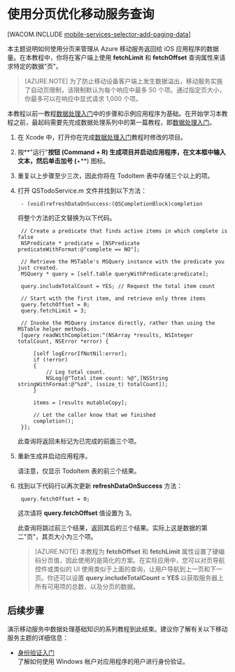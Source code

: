 <properties linkid="develop-mobile-tutorials-add-paging-to-data-ios" urlDisplayName="为数据添加分页" pageTitle="为数据添加分页 (iOS) | 移动开发人员中心" metaKeywords="" description="了解如何使用分页来管理从移动服务返回给 iOS 应用程序的数据量。" metaCanonical="" services="" documentationCenter="Mobile" title="Refine Mobile Services queries with paging" authors="" solutions="" manager="" editor="" />
<tags ms.service=""
    ms.date="11/05/2014"
    wacn.date="04/11/2015"
    />



# 使用分页优化移动服务查询

[WACOM.INCLUDE [mobile-services-selector-add-paging-data](../includes/mobile-services-selector-add-paging-data.md)]

本主题说明如何使用分页来管理从 Azure 移动服务返回给 iOS 应用程序的数据量。在本教程中，你将在客户端上使用 **fetchLimit** 和 **fetchOffset** 查询属性来请求特定的数据"页"。

> [AZURE.NOTE] 为了防止移动设备客户端上发生数据溢出，移动服务实施了自动页限制，该限制默认为每个响应中最多 50 个项。通过指定页大小，你最多可以在响应中显式请求 1,000 个项。

本教程以前一教程[数据处理入门]中的步骤和示例应用程序为基础。在开始学习本教程之前，最起码需要先完成数据处理系列中的第一篇教程，即[数据处理入门]。

1. 在 Xcode 中，打开你在完成[数据处理入门]教程时修改的项目。

2. 按**"运行"**按钮 (Command + R) 生成项目并启动应用程序，在文本框中输入文本，然后单击加号 (**+**) 图标。

3. 重复以上步骤至少三次，因此你将在 TodoItem 表中存储三个以上的项。

4. 打开 QSTodoService.m 文件并找到以下方法：

        - (void)refreshDataOnSuccess:(QSCompletionBlock)completion

   	将整个方法的正文替换为以下代码。

        // Create a predicate that finds active items in which complete is false
        NSPredicate * predicate = [NSPredicate predicateWithFormat:@"complete == NO"];

        // Retrieve the MSTable's MSQuery instance with the predicate you just created.
        MSQuery * query = [self.table queryWithPredicate:predicate];

        query.includeTotalCount = YES; // Request the total item count

        // Start with the first item, and retrieve only three items
        query.fetchOffset = 0;
        query.fetchLimit = 3;

        // Invoke the MSQuery instance directly, rather than using the MSTable helper methods.
        [query readWithCompletion:^(NSArray *results, NSInteger totalCount, NSError *error) {

            [self logErrorIfNotNil:error];
            if (!error)
            {
                // Log total count.
                NSLog(@"Total item count: %@",[NSString stringWithFormat:@"%zd", (ssize_t) totalCount]);
            }

            items = [results mutableCopy];

            // Let the caller know that we finished
            completion();
        }];

   	此查询将返回未标记为已完成的前面三个项。

5. 重新生成并启动应用程序。

    请注意，仅显示 TodoItem 表的前三个结果。

7. 找到以下代码行以再次更新 **refreshDataOnSuccess** 方法：

        query.fetchOffset = 0;

   	这次请将 **query.fetchOffset** 值设置为 3。

   	此查询将跳过前三个结果，返回其后的三个结果。实际上这是数据的第二"页"，其页大小为三个项。

    > [AZURE.NOTE] 本教程为 **fetchOffset** 和 **fetchLimit** 属性设置了硬编码分页值，因此使用的是简化的方案。在实际应用中，您可以对页导航控件或类似的 UI 使用类似于上面的查询，让用户导航到上一页和下一页。你还可以设置 **query.includeTotalCount = YES** 以获取服务器上所有可用项的总数，以及分页的数据。

## <a name="next-steps"> </a>后续步骤

演示移动服务中数据处理基础知识的系列教程到此结束。建议你了解有关以下移动服务主题的详细信息：

* [身份验证入门]
  <br/>了解如何使用 Windows 帐户对应用程序的用户进行身份验证。

<!--
* [推送通知入门]
  <br/>了解如何将非常简单的推送通知发送到你的应用程序。
-->

<!-- Anchors. -->

[后续步骤]:#next-steps

<!-- Images. -->


<!-- URLs. -->
[移动服务入门]: /zh-cn/documentation/articles/mobile-services-javascript-backend-windows-store-dotnet-get-started-ios
[数据处理入门]: /zh-cn/documentation/articles/mobile-services-javascript-backend-windows-store-dotnet-get-started-with-data-ios
[身份验证入门]: /zh-cn/documentation/articles/mobile-services-javascript-backend-windows-store-dotnet-get-started-with-users-ios
[推送通知入门]: /zh-cn/documentation/articles/mobile-services-javascript-backend-windows-store-dotnet-get-started-with-push-ios

[管理门户]: https://manage.windowsazure.cn/
